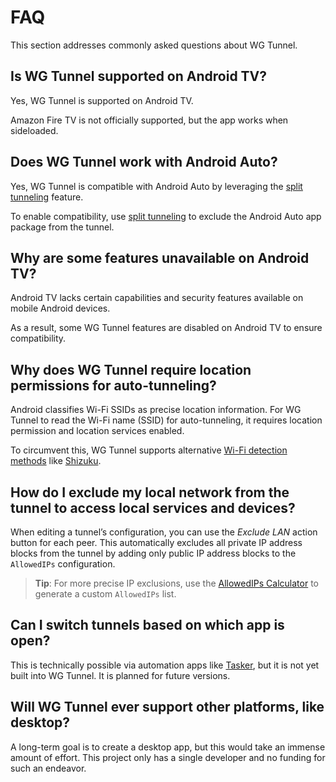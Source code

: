 # FAQ

This section addresses commonly asked questions about WG Tunnel.

## Is WG Tunnel supported on Android TV?

Yes, WG Tunnel is supported on Android TV.

Amazon Fire TV is not officially supported, but the app works when sideloaded.

## Does WG Tunnel work with Android Auto?

Yes, WG Tunnel is compatible with Android Auto by leveraging the [split tunneling](tunnels#split-tunneling) feature.

To enable compatibility, use [split tunneling](tunnels#split-tunneling) to exclude the Android Auto app package from the tunnel.

## Why are some features unavailable on Android TV?

Android TV lacks certain capabilities and security features available on mobile Android devices.

As a result, some WG Tunnel features are disabled on Android TV to ensure compatibility.

## Why does WG Tunnel require location permissions for auto-tunneling?

Android classifies Wi-Fi SSIDs as precise location information. For WG Tunnel to read the Wi-Fi name (SSID) for auto-tunneling, it requires location permission and location services enabled.

To circumvent this, WG Tunnel supports alternative [Wi-Fi detection methods](auto-tunneling#wi-fi-detection-method) like [Shizuku](https://shizuku.rikka.app/).

## How do I exclude my local network from the tunnel to access local services and devices?

When editing a tunnel’s configuration, you can use the *Exclude LAN* action button for each peer. This automatically excludes all private IP address blocks from the tunnel by adding only public IP address blocks to the `AllowedIPs` configuration.

> **Tip**: For more precise IP exclusions, use the [AllowedIPs Calculator](https://www.procustodibus.com/blog/2021/03/wireguard-allowedips-calculator/) to generate a custom `AllowedIPs` list.

## Can I switch tunnels based on which app is open?

This is technically possible via automation apps like [Tasker](https://tasker.joaoapps.com/), but it is not yet built into WG Tunnel. It is planned for future versions.

## Will WG Tunnel ever support other platforms, like desktop?

A long-term goal is to create a desktop app, but this would take an immense amount of effort. This project only has a single developer and no funding for such an endeavor.